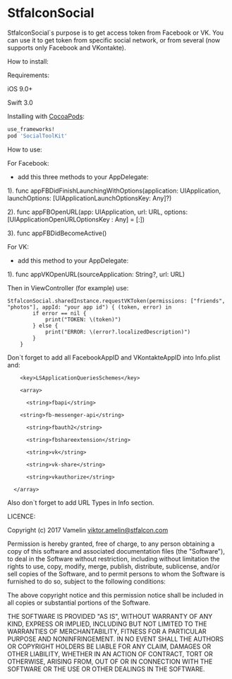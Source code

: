 # StfalconSocial
StfalconSocial`s purpose is to get access token from Facebook or VK. You can use it to get token from specific social network, or from several (now supports only Facebook and VKontakte).

How to install:

Requirements:

iOS 9.0+

Swift 3.0

Installing with [CocoaPods](https://cocoapods.org):

```ruby
use_frameworks!
pod 'SocialToolKit'
```

How to use:

For Facebook:

- add this three methods to your AppDelegate:

1). func appFBDidFinishLaunchingWithOptions(application: UIApplication, launchOptions: [UIApplicationLaunchOptionsKey: Any]?)

2). func appFBOpenURL(app: UIApplication, url: URL, options: [UIApplicationOpenURLOptionsKey : Any] = [:])

3). func appFBDidBecomeActive()

For VK:

- add this method to your AppDelegate:

1). func appVKOpenURL(sourceApplication: String?, url: URL)

Then in ViewController (for example) use:


	StfalconSocial.sharedInstance.requestVKToken(permissions: ["friends", "photos"], appId: "your app id") { (token, error) in
            if error == nil {
                print("TOKEN: \(token)")
            } else {
                print("ERROR: \(error?.localizedDescription)")
            }
        }
				
Don`t forget to add all FacebookAppID and VKontakteAppID into Info.plist and:


		<key>LSApplicationQueriesSchemes</key> 
 
    	<array>		  
	
 		  <string>fbapi</string>
		
 	  	<string>fb-messenger-api</string>
		
 		  <string>fbauth2</string>
		
 		  <string>fbshareextension</string>
		
 		  <string>vk</string>
		
 		  <string>vk-share</string>
		
 		  <string>vkauthorize</string>
		
	  </array>
	 
Also don`t forget to add URL Types in Info section.

LICENCE:

 Copyright (c) 2017 Vamelin <viktor.amelin@stfalcon.com>

 Permission is hereby granted, free of charge, to any person obtaining a copy
 of this software and associated documentation files (the "Software"), to deal
 in the Software without restriction, including without limitation the rights
 to use, copy, modify, merge, publish, distribute, sublicense, and/or sell
 copies of the Software, and to permit persons to whom the Software is
 furnished to do so, subject to the following conditions:

 The above copyright notice and this permission notice shall be included in
 all copies or substantial portions of the Software.

 THE SOFTWARE IS PROVIDED "AS IS", WITHOUT WARRANTY OF ANY KIND, EXPRESS OR
 IMPLIED, INCLUDING BUT NOT LIMITED TO THE WARRANTIES OF MERCHANTABILITY,
 FITNESS FOR A PARTICULAR PURPOSE AND NONINFRINGEMENT. IN NO EVENT SHALL THE
 AUTHORS OR COPYRIGHT HOLDERS BE LIABLE FOR ANY CLAIM, DAMAGES OR OTHER
 LIABILITY, WHETHER IN AN ACTION OF CONTRACT, TORT OR OTHERWISE, ARISING FROM,
 OUT OF OR IN CONNECTION WITH THE SOFTWARE OR THE USE OR OTHER DEALINGS IN
 THE SOFTWARE.

	
